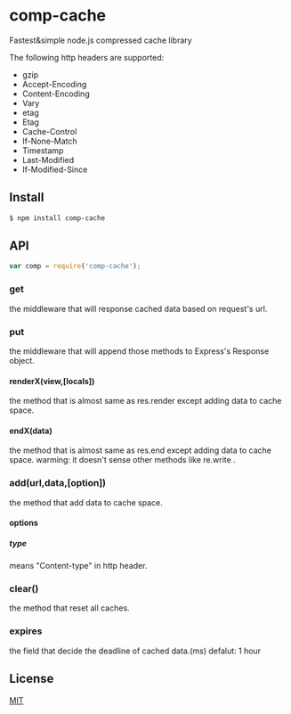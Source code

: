 # comp-cache
Fastest&amp;simple node.js compressed cache library

The following http headers are supported:

  - gzip
   - Accept-Encoding
   - Content-Encoding
   - Vary
  - etag
   - Etag
   - Cache-Control
   - If-None-Match
  - Timestamp
   - Last-Modified
   - If-Modified-Since
   


## Install

```bash
$ npm install comp-cache
```

## API

```js
var comp = require('comp-cache');
```

### get
the middleware that will response cached data based on request's url.

### put
the middleware that will append those methods to Express's Response object.

#### renderX(view,[locals])
the method that is almost same as res.render except adding data to cache space.

#### endX(data)
the method that is almost same as res.end except adding data to cache space. 
warming: it doesn't sense other methods like re.write .

### add(url,data,[option])
the method that add data to cache space.

#### options

##### type
means "Content-type" in http header.

### clear()
the method that reset all caches.

### expires
the field that decide the deadline of cached data.(ms)
defalut: 1 hour


## License

[MIT](LICENSE)